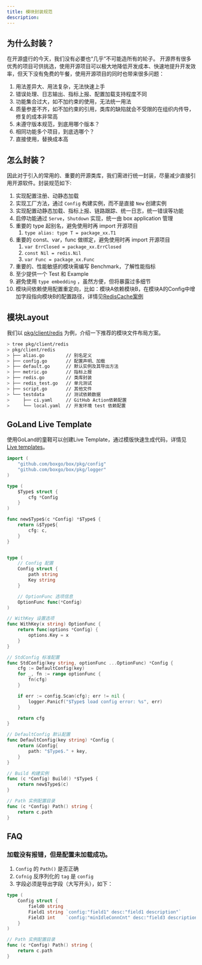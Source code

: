 ```yaml
---
title: 模块封装规范
description:
---
```


## 为什么封装？
在开源盛行的今天，我们没有必要也“几乎”不可能造所有的轮子。
开源界有很多优秀的项目可供挑选，使用开源项目可以极大地降低开发成本、快速地提升开发效率，但天下没有免费的午餐，使用开源项目的同时也带来很多问题：

1. 用法差异大、用法复杂，无法快速上手
2. 错误处理、日志输出、指标上报、配置加载支持程度不同
3. 功能集合过大，如不加约束的使用，无法统一用法
4. 质量参差不齐，如不加约束的引用，类库的缺陷就会不受限的在组织内传导，修复的成本非常高
5. 未遵守版本规范，到底用哪个版本？
6. 相同功能多个项目，到底选哪个？
7. 直接使用，替换成本高

## 怎么封装？
因此对于引入的常用的、重要的开源类库，我们需进行统一封装，尽量减少直接引用开源软件。封装规范如下:

1. 实现配置注册、动静态加载
2. 实现工厂方法，通过 `Config` 构建实例，而不是直接 `New` 创建实例
3. 实现配置动静态加载、指标上报、链路跟踪、统一日志，统一错误等功能
4. 启停功能通过 `Serve`，`Shutdown` 实现，统一由 box application 管理
5. 重要的 type 起别名，避免使用时再 import 开源项目
   1. `type alias: type T = package_xx.T1`
6. 重要的 const、var，func 做绑定，避免使用时再 import 开源项目
   1. `var ErrClosed = package_xx.ErrClosed`
   2. `const Nil = redis.Nil`
   3. `var Func = package_xx.Func`
7. 重要的、性能敏感的模块需编写 Benchmark，了解性能指标
8. 至少提供一个 Test 和 Example
9. 避免使用 `type embedding` ，虽然方便，但将暴露过多细节
10. 模块间依赖使用配置重定向，比如：模块A依赖模块B，在模块A的Config中增加字段指向模块B的配置路径，详情见[RedisCache案例](https://github.com/boxgo/box/blob/next/pkg/cache/rediscache/config.go#L13)

## 模块Layout

我们以 [pkg/client/redis](https://github.com/boxgo/box/tree/next/pkg/client/redis) 为例，介绍一下推荐的模块文件布局方案。

```sh
> tree pkg/client/redis
> pkg/client/redis
> ├── alias.go        // 别名定义
> ├── config.go       // 配置声明、加载
> ├── default.go      // 默认实例及其导出方法
> ├── metric.go       // 指标上报
> ├── redis.go        // 类库封装
> ├── redis_test.go   // 单元测试
> ├── script.go       // 其他文件
> └── testdata        // 测试依赖数据
>     ├── ci.yaml     // GitHub Action依赖配置
>     └── local.yaml  // 开发环境 test 依赖配置
```

## GoLand Live Template
使用GoLand的童鞋可以创建Live Template，通过模版快速生成代码，详情见[Live templates](https://www.jetbrains.com/help/go/using-live-templates.html)。

```go
import (
	"github.com/boxgo/box/pkg/config"
	"github.com/boxgo/box/pkg/logger"
)

type (
	$Type$ struct {
		cfg *Config
	}
)

func new$Type$(c *Config) *$Type$ {
	return &$Type${
		cfg: c,
	}
}


type (
	// Config 配置
	Config struct {
		path string
		Key string
	}

	// OptionFunc 选项信息
	OptionFunc func(*Config)
)

// WithKey 设置选项
func WithKey(x string) OptionFunc {
	return func(options *Config) {
		options.Key = x
	}
}

// StdConfig 标准配置
func StdConfig(key string, optionFunc ...OptionFunc) *Config {
	cfg := DefaultConfig(key)
	for _, fn := range optionFunc {
		fn(cfg)
	}

	if err := config.Scan(cfg); err != nil {
		logger.Panicf("$Type$ load config error: %s", err)
	}

	return cfg
}

// DefaultConfig 默认配置
func DefaultConfig(key string) *Config {
	return &Config{
		path: "$Type$." + key,
	}
}

// Build 构建实例
func (c *Config) Build() *$Type$ {
	return new$Type$(c)
}

// Path 实例配置目录
func (c *Config) Path() string {
	return c.path
}
```

## FAQ

### 加载没有报错，但是配置未加载成功。

1. `Config` 的 `Path()` 是否正确
2. `Cofnig` 反序列化的 `tag` 是 `config`
3. 字段必须是导出字段（大写开头），如下：

```go
type (
	Config struct {
		field0 string                                                     // 不可导出字段，小写开头
		Field1 string `config:"field1" desc:"field1 description"`         // 导出字段，大写开头
		Field3 int    `config:"minIdleConnCnt" desc:"field3 description"` // 导出字段，大写开头
	}
)

// Path 实例配置目录
func (c *Config) Path() string {
	return c.path
}
```
